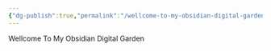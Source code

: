 ```yaml
---
{"dg-publish":true,"permalink":"/wellcome-to-my-obsidian-digital-garden/","dgHomeLink":true,"dgPassFrontmatter":false}
---
```


Wellcome To My Obsidian Digital Garden